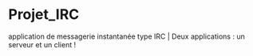 # Projet_IRC
application de messagerie instantanée type IRC | Deux applications : un serveur et un client !
